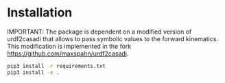 # Installation

IMPORTANT: The package is dependent on a modified version of urdf2casadi that allows to
pass symbolic values to the forward kinematics. This modification is implemented in the
fork https://github.com/maxspahn/urdf2casadi.

```bash
pip3 install -r requirements.txt
pip3 install -e .
```

